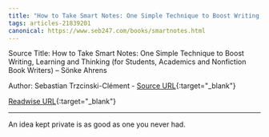 ```yaml
---
title: "How to Take Smart Notes: One Simple Technique to Boost Writing, Learning and Thinking (For Students, Academics and Nonfiction Book Writers) – Sönke Ahrens (432080136)"
tags: articles-21839201
canonical: https://www.seb247.com/books/smartnotes.html
---
```


Source Title: How to Take Smart Notes: One Simple Technique to Boost Writing, Learning and Thinking (for Students, Academics and Nonfiction Book Writers) – Sönke Ahrens

Author: Sebastian Trzcinski-Clément - [Source URL](https://www.seb247.com/books/smartnotes.html){:target="_blank"}

[Readwise URL](https://readwise.io/open/432080136){:target="_blank"}

---

An idea kept private is as good as one you never had.
